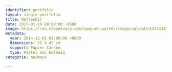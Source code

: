 ```yaml
---
identifier: portfolio
layout: single-portfolio
title: Réfléchir
date: 2017-01-19 00:00:00 -0500
image: https://res.cloudinary.com/npaquet-pastel/image/upload/v1544118777/R%C3%A9fl%C3%A9chir-pastel-35-X-45-cm-2014.jpg
metadata:
  year: 2014-12-01 05:00:00 +0000
  dimensions: 35 X 45 cm
  support: Papier Canson
  type: Pastel sec Holbein
categorie: animaux

---
```

